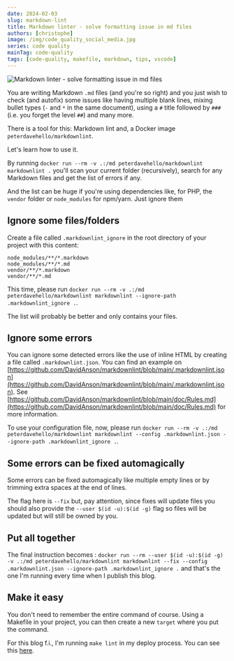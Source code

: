 ```yaml
---
date: 2024-02-03
slug: markdown-lint
title: Markdown linter - solve formatting issue in md files
authors: [christophe]
image: /img/code_quality_social_media.jpg
series: code quality
mainTag: code-quality
tags: [code-quality, makefile, markdown, tips, vscode]
---
```

![Markdown linter - solve formatting issue in md files](/img/code_quality_banner.jpg)

You are writing Markdown `.md` files (and you're so right) and you just wish to check (and autofix) some issues like having multiple blank lines, mixing bullet types (`-` and `*` in the same document), using a `#` title followed by `###` (i.e. you forget the level `##`) and many more.

There is a tool for this: Markdown lint and, a Docker image `peterdavehello/markdownlint`.

Let's learn how to use it.

<!-- truncate -->

By running `docker run --rm -v .:/md peterdavehello/markdownlint markdownlint .` you'll scan your current folder (recursively), search for any Markdown files and get the list of errors if any.

And the list can be huge if you're using dependencies like, for PHP, the `vendor` folder or `node_modules` for npm/yarn. Just ignore them

## Ignore some files/folders

Create a file called `.markdownlint_ignore` in the root directory of your project with this content:

<Snippet filename=".markdownlint_ignore">

```ignore
node_modules/**/*.markdown
node_modules/**/*.md
vendor/**/*.markdown
vendor/**/*.md
```

</Snippet>

This time, please run `docker run --rm -v .:/md peterdavehello/markdownlint markdownlint --ignore-path .markdownlint_ignore .`.

The list will probably be better and only contains your files.

## Ignore some errors

You can ignore some detected errors like the use of inline HTML by creating a file called `.markdownlint.json`. You can find an example on [https://github.com/DavidAnson/markdownlint/blob/main/.markdownlint.json](https://github.com/DavidAnson/markdownlint/blob/main/.markdownlint.json). See [https://github.com/DavidAnson/markdownlint/blob/main/doc/Rules.md](https://github.com/DavidAnson/markdownlint/blob/main/doc/Rules.md) for more information.

To use your configuration file, now, please run `docker run --rm -v .:/md peterdavehello/markdownlint markdownlint --config .markdownlint.json --ignore-path .markdownlint_ignore .`.

## Some errors can be fixed automagically

Some errors can be fixed automagically like multiple empty lines or by trimming extra spaces at the end of lines.

The flag here is `--fix` but, pay attention, since fixes will update files you should also provide the `--user $(id -u):$(id -g)` flag so files will be updated but will still be owned by you.

## Put all together

The final instruction becomes : `docker run --rm --user $(id -u):$(id -g) -v .:/md peterdavehello/markdownlint markdownlint --fix --config .markdownlint.json --ignore-path .markdownlint_ignore .` and that's the one I'm running every time when I publish this blog.

## Make it easy

You don't need to remember the entire command of course. Using a <Link to="/blog/tags/makefile">Makefile</Link> in your project, you can then create a new `target` where you put the command.

For this blog f.i., I'm running `make lint` in my deploy process. You can see this [here](https://github.com/cavo789/blog/blob/main/makefile#L42-L45).
